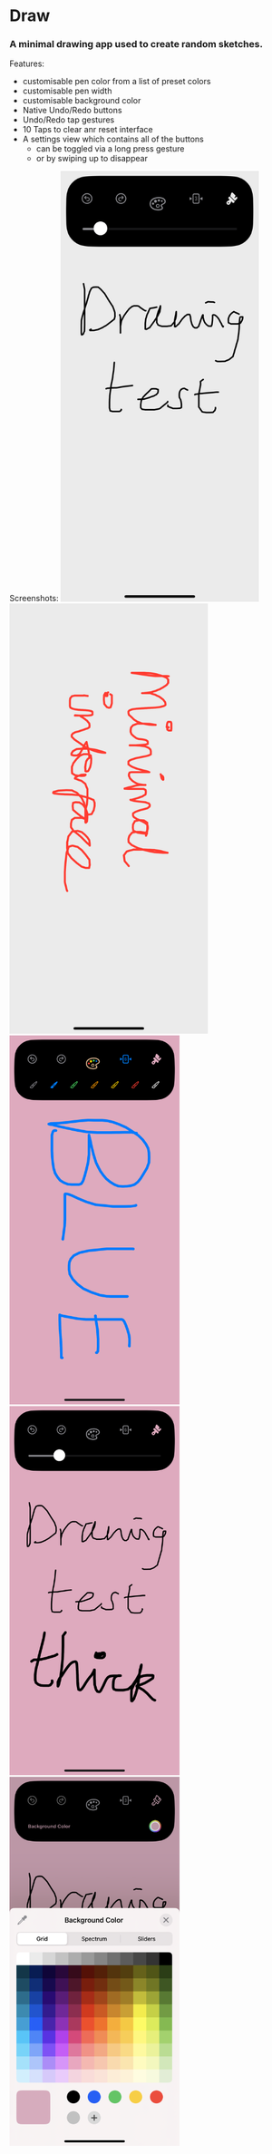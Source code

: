 <h1>Draw</h1>

<h3>A minimal drawing app used to create random sketches.</h3>

Features:
  - customisable pen color from a list of preset colors
  - customisable pen width
  - customisable background color
  - Native Undo/Redo buttons
  - Undo/Redo tap gestures
  - 10 Taps to clear anr reset interface
  - A settings view which contains all of the buttons
    - can be toggled via a long press gesture
    - or by swiping up to disappear
   
Screenshots:
<img src="Screenshots/NormalTest.PNG" width="350"/> <img src="Screenshots/Fullscreen.PNG" width="350"/> <br>
<img src="Screenshots/LineColor.PNG" width="300"/><img src="Screenshots/LineWidth.PNG" width="300"/> <img src="Screenshots/BackgroundColor.PNG" width="300"/>
